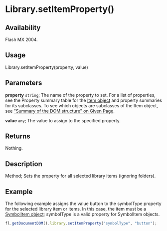 # Library.setItemProperty()

## Availability

Flash MX 2004.

## Usage

Library.setItemProperty(property, value)

## Parameters

**property** `string`; The name of the property to set. For a list of properties, see the Property summary table for the [Item object](../Item_object/Item_summary.md) and property summaries for its subclasses. To see which objects are subclasses of the Item object, see ["Summary of the DOM structure" on Given Page](../Introduction/JavaScript_API_objects.md).

**value** `any`; The value to assign to the specified property.

## Returns

Nothing.

## Description

Method; Sets the property for all selected library items (ignoring folders).

## Example

The following example assigns the value button to the symbolType property for the selected library item or items. In this case, the item must be a [SymbolItem object](../SymbolItem_object/SymbolItem_summary.md); symbolType is a valid property for SymbolItem objects.

```javascript
fl.getDocumentDOM().library.setItemProperty("symbolType", "button");
```
